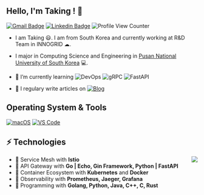 <h2>Hello, I'm Taking ! 🚀 </h2> 

[![Gmail Badge](https://img.shields.io/badge/-Gmail-c14438?style=flat-square&logo=Gmail&logoColor=white&link=mailto:consine2@gmail.com)](mailto:consine2@gmail.com) [![Linkedin Badge](https://img.shields.io/badge/-Linkedin-blue?style=flat-square&logo=Linkedin&logoColor=white&link=https://www.linkedin.com/in/hyungtag-park/)](https://www.linkedin.com/in/hyungtag-park/)
![Profile View Counter](https://komarev.com/ghpvc/?username=taking)

- I am Taking 😃. I am from South Korea and currently working at R&D Team in INNOGRID ☁. 

- I major in Computing Science and Engineering in [Pusan National University of South Korea](https://cse.pusan.ac.kr/cseEng/index..do) 💻. 

- 🌱 I’m currently learning ![DevOps](https://img.shields.io/badge/-DevOps-005571?style=for-the-badge) ![gRPC](https://img.shields.io/badge/-GRPC-005571?style=for-the-badge) ![FastAPI](https://img.shields.io/badge/-FastAPI-005571?style=for-the-badge)

- 📝 I regulary write articles on [![Blog](https://img.shields.io/badge/-taking.kr-FF4088?style=for-the-badge&logo=Wordpress&logoColor=ffffff)](https://taking.kr/blog)



## Operating System & Tools

[![macOS](https://img.shields.io/badge/macOS-monterey-%23007ACC?style=flat-square&logo=apple)](https://www.apple.com/macos/monterey/)
[![VS Code](https://img.shields.io/badge/IDE-VSCode-%23007ACC?style=flat-square&logo=Visual-studio-code)](https://code.visualstudio.com/)

## ⚡ Technologies
<img align="right" src="https://github-readme-stats.vercel.app/api?username=taking">

- 🔗 Service Mesh with **Istio**
- 🚪 API Gateway with **Go | Echo, Gin Framework, Python | FastAPI**
- 🔧 Container Ecosystem with **Kubernetes** and **Docker**
- 👀 Observability with **Prometheus, Jaeger, Grafana**
- 💬 Programming with **Golang, Python, Java, C++, C, Rust**
